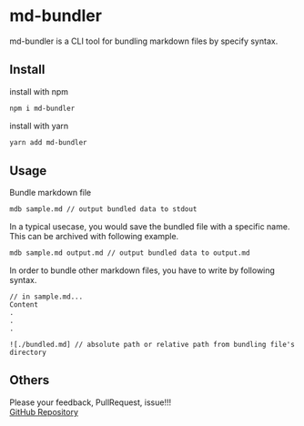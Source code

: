 # md-bundler

md-bundler is a CLI tool for bundling markdown files by specify syntax.

## Install

install with npm
```bash
npm i md-bundler
```

install with yarn
```bash
yarn add md-bundler
```

## Usage
Bundle markdown file
```bash
mdb sample.md // output bundled data to stdout
```

In a typical usecase, you would save the bundled file with a specific name.
This can be archived with following example.
```bash
mdb sample.md output.md // output bundled data to output.md
```

In order to bundle other markdown files, you have to write by following syntax.
```
// in sample.md...
Content
.
.
.

![./bundled.md] // absolute path or relative path from bundling file's directory
```

## Others
Please your feedback, PullRequest, issue!!!  
[GitHub Repository](https://github.com/CasheeeewNuts/md-bundler/pulls)




